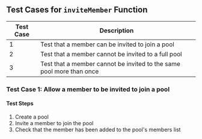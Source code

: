 ## Test Cases for `inviteMember` Function

| Test Case | Description |
| --- | --- |
| 1 | Test that a member can be invited to join a pool |
| 2 | Test that a member cannot be invited to a full pool |
| 3 | Test that a member cannot be invited to the same pool more than once |

### Test Case 1: Allow a member to be invited to join a pool

#### Test Steps

1. Create a pool
2. Invite a member to join the pool
3. Check that the member has been added to the pool's members list